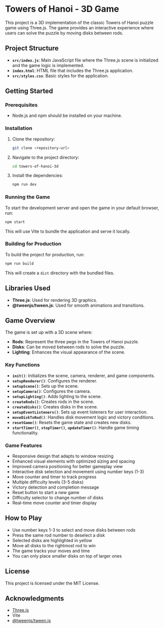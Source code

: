 # Towers of Hanoi - 3D Game

This project is a 3D implementation of the classic Towers of Hanoi puzzle game using Three.js. The game provides an interactive experience where users can solve the puzzle by moving disks between rods.

## Project Structure

- **`src/index.js`**: Main JavaScript file where the Three.js scene is initialized and the game logic is implemented.
- **`index.html`**: HTML file that includes the Three.js application.
- **`src/styles.css`**: Basic styles for the application.

## Getting Started

### Prerequisites

- Node.js and npm should be installed on your machine.

### Installation

1. Clone the repository:

   ```bash
   git clone <repository-url>
   ```

2. Navigate to the project directory:

   ```bash
   cd towers-of-hanoi-3d
   ```

3. Install the dependencies:

   ```bash
   npm run dev
   ```

### Running the Game

To start the development server and open the game in your default browser, run:

```bash
npm start
```

This will use Vite to bundle the application and serve it locally.

### Building for Production

To build the project for production, run:

```bash
npm run build
```

This will create a `dist` directory with the bundled files.

## Libraries Used

- **Three.js**: Used for rendering 3D graphics.
- **@tweenjs/tween.js**: Used for smooth animations and transitions.

## Game Overview

The game is set up with a 3D scene where:

- **Rods**: Represent the three pegs in the Towers of Hanoi puzzle.
- **Disks**: Can be moved between rods to solve the puzzle.
- **Lighting**: Enhances the visual appearance of the scene.

### Key Functions

- **`init()`**: Initializes the scene, camera, renderer, and game components.
- **`setupRenderer()`**: Configures the renderer.
- **`setupScene()`**: Sets up the scene.
- **`setupCamera()`**: Configures the camera.
- **`setupLighting()`**: Adds lighting to the scene.
- **`createRods()`**: Creates rods in the scene.
- **`createDisks()`**: Creates disks in the scene.
- **`setupEventListeners()`**: Sets up event listeners for user interaction.
- **`moveDiskToRod()`**: Handles disk movement logic and victory conditions.
- **`resetGame()`**: Resets the game state and creates new disks.
- **`startTimer()`**, **`stopTimer()`**, **`updateTimer()`**: Handle game timing functionality.

### Game Features

- Responsive design that adapts to window resizing
- Enhanced visual elements with optimized sizing and spacing
- Improved camera positioning for better gameplay view
- Interactive disk selection and movement using number keys (1-3)
- Move counter and timer to track progress
- Multiple difficulty levels (3-5 disks)
- Victory detection and completion message
- Reset button to start a new game
- Difficulty selector to change number of disks
- Real-time move counter and timer display

## How to Play

- Use number keys 1-3 to select and move disks between rods
- Press the same rod number to deselect a disk
- Selected disks are highlighted in yellow
- Move all disks to the rightmost rod to win
- The game tracks your moves and time
- You can only place smaller disks on top of larger ones

## License

This project is licensed under the MIT License.

## Acknowledgments

- [Three.js](https://threejs.org/)
- Vite
- [@tweenjs/tween.js](https://github.com/tweenjs/tween.js)
